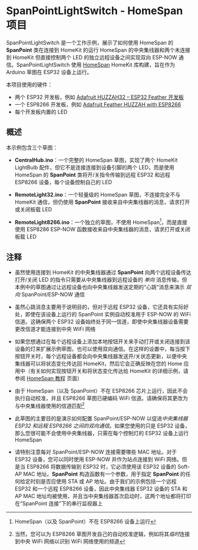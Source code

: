 # SpanPointLightSwitch - HomeSpan 项目

SpanPointLightSwitch 是一个工作示例，展示了如何使用 HomeSpan 的 **SpanPoint** 类在连接到 HomeKit 的运行 HomeSpan 的中央集线器和两个未连接到 HomeKit 但直接控制两个 LED 的独立远程设备之间实现双向 ESP-NOW 通信。SpanPointLightSwitch 使用 [HomeSpan](https://github.com/HomeSpan/HomeSpan) HomeKit 库构建，旨在作为 Arduino 草图在 ESP32 设备上运行。

本项目使用的硬件：

* 两个 ESP32 开发板，例如 [Adafruit HUZZAH32 – ESP32 Feather 开发板](https://www.adafruit.com/product/3405)
* 一个 ESP8266 开发板，例如 [Adafruit Feather HUZZAH with ESP8266](https://www.adafruit.com/product/2821)
* 每个开发板内置的 LED

## 概述

本示例包含三个草图：

* **CentralHub.ino**：一个完整​​的 HomeSpan 草图，实现了两个 HomeKit LightBulb 配件，但它不是连接连接到设备引脚的两个 LED，而是使用 HomeSpan 的 **SpanPoint** 类将开/关指令传输到远程 ESP32 和远程 ESP8266 设备，每个设备控制自己的 LED

* **RemoteLight32.ino**：一个轻量级的 HomeSpan 草图，不连接完全不与 HomeKit 通信，但仍使用 **SpanPoint** 接收来自中央集线器的消息，请求打开或关闭板载 LED

* **RemoteLight8266.ino**：一个独立的草图，不使用 HomeSpan[^1]，而是直接使用 ESP8286 ESP-NOW 函数接收来自中央集线器的消息，请求打开或关闭板载 LED

## 注释

* 虽然使用连接到 HomeKit 的中央集线器通过 **SpanPoint** 向两个远程设备传达打开/关闭 LED 的指令只需要从中央集线器到远程设备的 *单向* 消息传输，但本例中的草图通过让远程设备也向中央集线器发送定期的“心跳”消息来演示 *双向* SpanPoint/ESP-NOW 通信

* 虽然心跳消息主要用于说明目的，但对于远程 ESP32 设备，它还具有实际好处，即使在该设备上运行的 SpanPoint 实例自动校准用于 ESP-NOW 的 WiFi 信道。这确保两个 ESP32 设备始终处于同一信道，即使中央集线器设备需要更改信道才能连接到中央 WiFi 网络

* 如果您想通过在每个远程设备上添加本地按钮开关来手动打开或关闭连接到该设备的灯来扩展示例草图，也可以使用双向通信。在这样的设置中，每当按下按钮开关时，每个远程设备都会向中央集线器发送开/关状态更新，以便中央集线器可以将状态变化传达回 HomeKit，然后它会正确反映在您的 Home 应用中（有关如何实现按钮开关和将状态变化传达给 HomeKit 的详细示例，请参阅 [HomeSpan 教程](https://github.com/HomeSpan/HomeSpan/blob/master/docs/Tutorials.md) 页面）

* 由于 HomeSpan（以及 SpanPoint）不在 ESP8266 芯片上运行，因此不会执行自动校准，并且 ESP8266 草图已硬编码 WiFi 信道。请确保将其更改为与中央集线器使用的信道匹配[^2]

* 此草图的主要目的是演示如何配置 SpanPoint/ESP-NOW 以促进*中央集线器 ESP32 和远程 ESP8266 之间的双向通信*。如果您使用的只是 ESP32 设备，那么您很可能不会使用中央集线器，只需在每个控制灯的 ESP32 设备上运行 HomeSpan

* 请特别注意每对 SpanPoint/ESP-NOW 连接需要哪些 MAC 地址。对于 ESP32 设备，您可以同时使用 ESP-NOW 并作为站点连接到 WiFi 网络。但是当 ESP8266 将数据传输到 ESP32 时，它必须使用该 ESP32 设备的 Soft-AP MAC 地址。**SpanPoint** 构造函数有一个参数，用于指定 **SpanPoint** 的任何给定时刻是否应使用 STA 或 AP 地址。由于我们的示例包括一个远程 ESP32 和一个远程 ESP8266 设备，因此中央集线器 ESP32 设备的 STA 和 AP MAC 地址均被使用，并且当中央集线器首次启动时，这两个地址都将打印在“SpanPoint 连接”下的串行监视器上

[^1]: HomeSpan（以及 SpanPoint）不在 ESP8266 设备上运行
[^2]: 当然，您可以为 ESP8266 草图开发自己的自动校准逻辑，例如将其*临时*连接到中央 WiFi 网络以识别 WiFi 网络使用的频道
